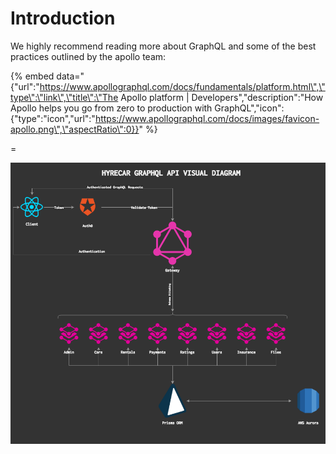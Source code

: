 # Introduction

We highly recommend reading more about GraphQL and some of the best practices outlined by the apollo team:

{% embed data="{\"url\":\"https://www.apollographql.com/docs/fundamentals/platform.html\",\"type\":\"link\",\"title\":\"The Apollo platform \| Developers\",\"description\":\"How Apollo helps you go from zero to production with GraphQL\",\"icon\":{\"type\":\"icon\",\"url\":\"https://www.apollographql.com/docs/images/favicon-apollo.png\",\"aspectRatio\":0}}" %}

=

![Visual Representation of GraphQL API](../.gitbook/assets/hyrecar-graphql-architecture%20%283%29.png)



